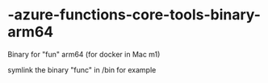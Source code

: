 # -azure-functions-core-tools-binary-arm64
Binary for "fun" arm64 (for docker in Mac m1)


symlink the binary "func" in /bin for example
